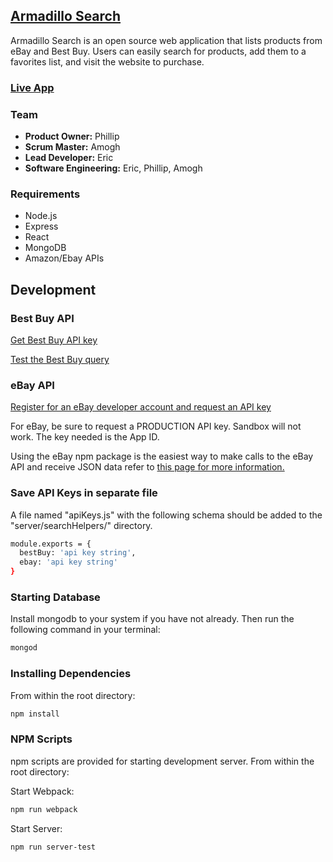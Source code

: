 ## [Armadillo Search](https://damp-badlands-35259.herokuapp.com/)
Armadillo Search is an open source web application that lists products from eBay and Best Buy. Users can easily search for products, add them to a favorites list, and visit the website to purchase.

### [Live App](https://damp-badlands-35259.herokuapp.com/) 


### Team
- __Product Owner:__ Phillip
- __Scrum Master:__ Amogh
- __Lead Developer:__ Eric
- __Software Engineering:__ Eric, Phillip, Amogh


### Requirements
- Node.js
- Express
- React
- MongoDB
- Amazon/Ebay APIs

## Development

### Best Buy API
[Get Best Buy API key](https://developer.bestbuy.com/)
   
[Test the Best Buy query](https://bestbuyapis.github.io/bby-query-builder/#/productSearch)

### eBay API
[Register for an eBay developer account and request an API key](https://developer.ebay.com/DevZone/account/)
   
For eBay, be sure to request a PRODUCTION API key. Sandbox will not work. The key needed is the App ID.
   
Using the eBay npm package is the easiest way to make calls to the eBay API and receive JSON data refer to [this page for more information.](https://www.npmjs.com/package/ebay)

### Save API Keys in separate file
   A file named "apiKeys.js" with the following schema should be added to the "server/searchHelpers/" directory. 

```sh
module.exports = {
  bestBuy: 'api key string',
  ebay: 'api key string'
}
```

### Starting Database 
Install mongodb to your system if you have not already. Then run the following command in your terminal:

```sh
mongod
```

### Installing Dependencies 

From within the root directory:

```sh
npm install
```

### NPM Scripts
npm scripts are provided for starting development server. From within the root directory:

Start Webpack:
```sh
npm run webpack
```

Start Server:
```sh
npm run server-test
```
